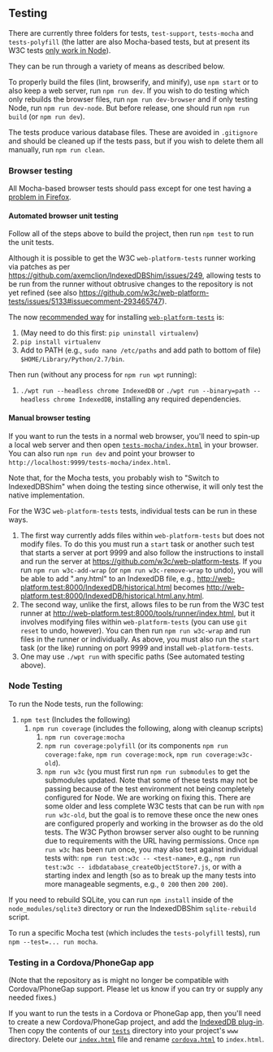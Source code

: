 ## Testing

There are currently three folders for tests, `test-support`,
`tests-mocha` and `tests-polyfill` (the latter are also Mocha-based
tests, but at present its W3C tests
[only work in Node](https://github.com/axemclion/IndexedDBShim/issues/249)).

They can be run through a variety of means as described below.

To properly build the files (lint, browserify, and minify), use `npm start`
or to also keep a web server, run `npm run dev`. If you wish to do
testing which only rebuilds the browser files, run
`npm run dev-browser` and if only testing Node, run `npm run dev-node`.
But before release, one should run `npm run build` (or `npm run dev`).

The tests produce various database files. These are avoided in
`.gitignore` and should be cleaned up if the tests pass, but if
you wish to delete them all manually, run `npm run clean`.

### Browser testing

All Mocha-based browser tests should pass except for one test having
a [problem in Firefox](https://github.com/axemclion/IndexedDBShim/issues/250).

#### Automated browser unit testing

Follow all of the steps above to build the project, then run `npm test`
to run the unit tests.

Although it is possible to get the W3C `web-platform-tests` runner
working via patches as per
<https://github.com/axemclion/IndexedDBShim/issues/249>,
allowing tests to be run from the runner without
obtrusive changes to the repository is not yet refined (see also
<https://github.com/w3c/web-platform-tests/issues/5133#issuecomment-293465747>).

The now [recommended way](https://github.com/web-platform-tests/wpt/issues/6565)
for installing [`web-platform-tests`](https://github.com/web-platform-tests/wpt/)
is:

1. (May need to do this first: `pip uninstall virtualenv`)
1. `pip install virtualenv`
1. Add to PATH (e.g., `sudo nano /etc/paths` and add path to bottom of file)
    `$HOME/Library/Python/2.7/bin`.

Then run (without any process for `npm run wpt` running):

1. `./wpt run --headless chrome IndexedDB` or
    `./wpt run --binary=path --headless chrome IndexedDB`,
    installing any required dependencies.

#### Manual browser testing

If you want to run the tests in a normal web browser, you'll need to
spin-up a local web server and then open
[`tests-mocha/index.html`](https://github.com/indexeddbshim/indexeddbshim/blob/master/tests-mocha/index.html)
in your browser. You can also run `npm run dev` and point your
browser to `http://localhost:9999/tests-mocha/index.html`.

Note that, for the Mocha tests, you probably wish to
"Switch to IndexedDBShim" when doing
the testing since otherwise, it will only test the native implementation.

For the W3C `web-platform-tests` tests, individual tests can be run
in these ways.

1. The first way currently adds files within `web-platform-tests` but
    does not modify files. To do this you must run a `start` task
    or another such test that starts a server at port 9999 and also follow
    the instructions to install and run the server at
    <https://github.com/w3c/web-platform-tests>. If you run
    `npm run w3c-add-wrap` (or `npm run w3c-remove-wrap` to undo), you
    will be able to add ".any.html" to an IndexedDB file, e.g.,
    <http://web-platform.test:8000/IndexedDB/historical.html>
    becomes
    <http://web-platform.test:8000/IndexedDB/historical.html.any.html>.
1. The second way, unlike the first, allows files to be run from the
    W3C test runner at <http://web-platform.test:8000/tools/runner/index.html>,
    but it involves modifying files within `web-platform-tests` (you can use
    `git reset` to undo, however). You can then run `npm run w3c-wrap` and
    run files in the runner or individually. As above, you must also run
    the `start` task (or the like) running on port 9999 and install
    `web-platform-tests`.
1. One may use `./wpt run` with specific paths (See automated testing above).

### Node Testing

To run the Node tests, run the following:

1. `npm test` (Includes the following)
    1. `npm run coverage` (includes the following, along with cleanup scripts)
        1. `npm run coverage:mocha`
        1. `npm run coverage:polyfill` (or its components `npm run coverage:fake`,
            `npm run coverage:mock`, `npm run coverage:w3c-old`).
        1. `npm run w3c` (you must first run `npm run submodules` to get the
            submodules updated. Note that some of these tests may not be
            passing because of the test environment not being completely
            configured for Node. We are working on fixing this.
            There are some older and less complete W3C tests that can be run
            with `npm run w3c-old`, but the goal is to remove these once
            the new ones are configured properly and working in the browser
            as do the old tests. The W3C Python browser server also ought to be
            running due to requirements with the URL having permissions.
            Once `npm run w3c` has been run once, you may also test against
            individual tests with:
            `npm run test:w3c -- <test-name>`, e.g., `npm run test:w3c -- idbdatabase_createObjectStore7.js`, or with a starting index
            and length (so as to break up the many tests into more
            manageable segments, e.g., `0 200` then `200 200`).

If you need to rebuild SQLite, you can run `npm install` inside of the
`node_modules/sqlite3` directory or run the IndexedDBShim `sqlite-rebuild`
script.

To run a specific Mocha test (which includes the `tests-polyfill`
tests), run `npm --test=... run mocha`.

### Testing in a Cordova/PhoneGap app

(Note that the repository as is might no longer be compatible with
Cordova/PhoneGap support. Please let us know if you can try or supply
any needed fixes.)

If you want to run the tests in a Cordova or PhoneGap app, then you'll need
to create a new Cordova/PhoneGap project, and add the
[IndexedDB plug-in](http://plugins.cordova.io/#/package/com.msopentech.indexeddb).
Then copy the contents of our
[`tests`](https://github.com/indexeddbshim/indexeddbshim/tree/master/tests)
directory into your project's `www` directory.   Delete our
[`index.html`](https://github.com/indexeddbshim/indexeddbshim/blob/master/tests/index.html)
file and rename
[`cordova.html`](https://github.com/indexeddbshim/indexeddbshim/blob/master/tests/cordova.html)
to `index.html`.
